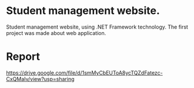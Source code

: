 # Student management website.
Student management website, using .NET Framework technology. The first project was made about web application.
# Report
https://drive.google.com/file/d/1smMyCbEUToA8ycTQZdFatezc-CxQMaIv/view?usp=sharing
